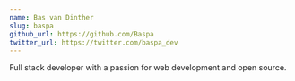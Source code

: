 ```yaml
---
name: Bas van Dinther
slug: baspa
github_url: https://github.com/Baspa
twitter_url: https://twitter.com/baspa_dev
---
```


Full stack developer with a passion for web development and open source.
